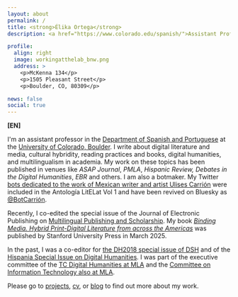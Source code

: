 ```yaml
---
layout: about
permalink: /
title: <strong>Élika Ortega</strong>
description: <a href="https://www.colorado.edu/spanish/">Assistant Professor. Department of Spanish and Portuguese. CU, Boulder</a>.

profile:
  align: right
  image: workingatthelab_bnw.png
  address: >
    <p>McKenna 134</p>
    <p>1505 Pleasant Street</p> 
    <p>Boulder, CO, 80309</p>

news: false
social: true
---
```


**[EN]**

I'm an assistant professor in the [Department of Spanish and Portuguese](https://www.colorado.edu/spanish/) at the [University of Colorado, Boulder](https://www.colorado.edu/). I write about digital literature and media, cultural hybridity, reading practices and books, digital humanities, and multilingualism in academia. My work on these topics has been published in venues like *ASAP Journal*, *PMLA*, *Hispanic Review,* *Debates in the Digital Humanities*, *EBR* and others. I am also a botmaker. My Twitter [bots dedicated to the work of Mexican writer and artist Ulises Carrión](http://antologia.litelat.net/obra-10) were included in the Antología LitELat Vol 1 and have been revived on Bluesky as [@BotCarrión](https://bsky.app/profile/botcarrion.bsky.social/post/3lfpvdw3opm2l). 

Recently, I co-edited the special issue of the Journal of Electronic Publishing on [Multilingual Publishing and Scholarship](https://journals.publishing.umich.edu/jep/). My book [*Binding Media. Hybrid Print-Digital Literature from across the Americas*](https://www.sup.org/books/binding-media) was published by Stanford University Press in March 2025. 

In the past, I was a co-editor for [the DH2018 special issue of DSH](https://academic.oup.com/dsh/issue/36/Supplement_1) and of the [Hispania Special Issue on Digital Humanities](https://www.aatsp.org/m/event_details.asp?id=1312622). I was part of the executive committee of the [TC Digital Humanities at MLA](https://mla.hcommons.org/groups/digital-humanities/) and the [Committee on Information Technology also at MLA](https://www.mla.org/About-Us/Governance/Committees/Committee-Listings/Professional-Issues/Committee-on-Information-Technology).

Please go to [projects](https://elikaortega.net/projects/), [cv](https://elikaortega.net/cv/), or [blog](https://elikaortega.net/blog/) to find out more about my work.
